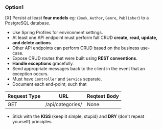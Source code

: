 ### Option1

[X] Persist at least **four models** eg: (`Book`, `Author`, `Genre`, `Publisher`) to a PostgreSQL database.
- Use Spring Profiles for environment settings.
- At least one API endpoint must perform full CRUD **create, read, update, and delete actions**.
- Other API endpoints can perform CRUD based on the business use-case.    
- Expose CRUD routes that were built using **REST conventions**.
- **Handle exceptions** gracefully.
- Send appropriate messages back to the client in the event that an exception occurs.
- Must have `Controller` and  `Service` separate.
- Document each end-point, such that

| Request Type | URL| Reqtest Body | 
|--|--|--|
| GET | /api/categories/ | None |

- Stick with the **KISS** (keep it simple, stupid) and **DRY** (don't repeat yourself) principles.

